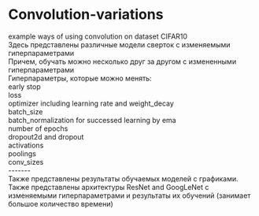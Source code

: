 # Convolution-variations
example ways of using convolution on dataset CIFAR10 </br>
Здесь представлены различные модели сверток с изменяемыми гиперпараметрами </br>
Причем, обучать можно несколько друг за другом с измененными гиперпараметрами </br>
Гиперпараметры, которые можно менять: </br>
early stop </br>
loss </br>
optimizer including learning rate and weight_decay </br>
batch_size </br>
batch_normalization for successed learning by ema</br>
number of epochs </br>
dropout2d and dropout </br>
activations </br>
poolings </br>
conv_sizes </br>
------- </br>
Также представлены результаты обучаемых моделей с графиками. </br>
Также представлены архитектуры ResNet and GoogLeNet c изменяемыми гиперпараметрами и результаты их обучений (занимает большое количество времени) </br>
